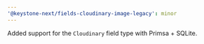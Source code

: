 ```yaml
---
'@keystone-next/fields-cloudinary-image-legacy': minor
---
```


Added support for the `Cloudinary` field type with Primsa + SQLite.
